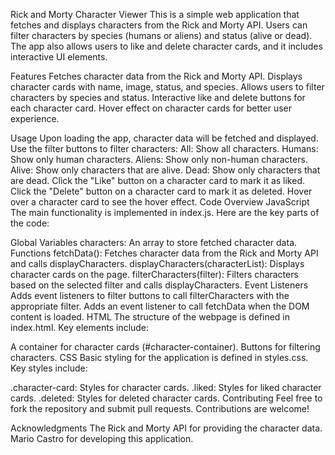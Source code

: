 Rick and Morty Character Viewer
This is a simple web application that fetches and displays characters from the Rick and Morty API. Users can filter characters by species (humans or aliens) and status (alive or dead). The app also allows users to like and delete character cards, and it includes interactive UI elements.

Features
Fetches character data from the Rick and Morty API.
Displays character cards with name, image, status, and species.
Allows users to filter characters by species and status.
Interactive like and delete buttons for each character card.
Hover effect on character cards for better user experience.

Usage
Upon loading the app, character data will be fetched and displayed.
Use the filter buttons to filter characters:
All: Show all characters.
Humans: Show only human characters.
Aliens: Show only non-human characters.
Alive: Show only characters that are alive.
Dead: Show only characters that are dead.
Click the "Like" button on a character card to mark it as liked.
Click the "Delete" button on a character card to mark it as deleted.
Hover over a character card to see the hover effect.
Code Overview
JavaScript
The main functionality is implemented in index.js. Here are the key parts of the code:

Global Variables
characters: An array to store fetched character data.
Functions
fetchData(): Fetches character data from the Rick and Morty API and calls displayCharacters.
displayCharacters(characterList): Displays character cards on the page.
filterCharacters(filter): Filters characters based on the selected filter and calls displayCharacters.
Event Listeners
Adds event listeners to filter buttons to call filterCharacters with the appropriate filter.
Adds an event listener to call fetchData when the DOM content is loaded.
HTML
The structure of the webpage is defined in index.html. Key elements include:

A container for character cards (#character-container).
Buttons for filtering characters.
CSS
Basic styling for the application is defined in styles.css. Key styles include:

.character-card: Styles for character cards.
.liked: Styles for liked character cards.
.deleted: Styles for deleted character cards.
Contributing
Feel free to fork the repository and submit pull requests. Contributions are welcome!

Acknowledgments
The Rick and Morty API for providing the character data.
Mario Castro for developing this application.
